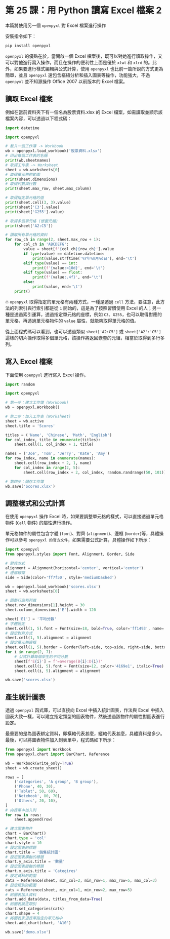 # 第 25 課：用 Python 讀寫 Excel 檔案 2

本篇將使用另一個 `openpyxl` 對 Excel 檔案進行操作

安裝指令如下：

```bash
pip install openpyxl
```

`openpyxl` 的優點在於，當開啟一個 Excel 檔案後，既可以對她進行讀取操作，又可以對他進行寫入操作，而且在操作的便利性上面是優於 `xlwt` 和 `xlrd` 的。此外，如果要進行樣式編輯與公式計算，使用 `openpyxl` 也比前一篇所說的方式更為簡單，並且 `openpyxl` 還包含樞紐分析和插入圖表等操作，功能強大，不過 `openpyxl` 並不知源操作 Office 2007 以前版本的 Excel 檔案。

## 讀取 Excel 檔案
例如在當前資料夾下有一個名為股票資料.xlsx 的 Excel 檔案，如需讀取並顯示該檔案內容，可以透過以下程式碼：

```py
import datetime

import openpyxl

# 載入一個工作簿 -> Workbook
wb = openpyxl.load_workbook('股票資料.xlsx')
# 印出每個工作表的名稱
print(wb.sheetnames)
# 取得工作表 -> Worksheet
sheet = wb.worksheets[0]
# 取得單元格的範圍
print(sheet.dimensions)
# 取得列數與行數
print(sheet.max_row, sheet.max_column)

# 取得指定單元格的值
print(sheet.cell(3, 3).value)
print(sheet['C3'].value)
print(sheet['G255'].value)

# 取得多個單元格 (嵌套元組)
print(sheet['A2:C5'])

# 讀取所有單元格的資料
for row_ch in range(2, sheet.max_row + 1):
    for col_ch in 'ABCDEFG':
        value = sheet[f'{col_ch}{row_ch}'].value
        if type(value) == datetime.datetime:
            print(value.strftime('%Y年%m月%d日'), end='\t')
        elif type(value) == int:
            print(f'{value:<10d}', end='\t')
        elif type(value) == float:
            print(f'{value:.4f}', end='\t')
        else:
            print(value, end='\t')
    print()
```
:fire: `openpyxl` 取得指定的單元格有兩種方式，一種是透過 `cell` 方法，要注意，此方法的列索引與行索引都是從 `1` 開始的，這是為了按照習慣使用 Excel 的人；另一種是透過索引運算，透過指定單元格的座標，例如 `C3`、`G255`，也可以取得對應的單元格，再透過單元格物件的 `value` 屬性，就能夠取得單元格的值。

從上面程式碼可以看到，也可以透過類似 `sheet['A2:C5']` 或 `sheet['A2':'C5']` 這樣的切片操作取得多個單元格，該操作將返回嵌套的元組，相當於取得到多行多列。

## 寫入 Excel 檔案
下面使用 `openpyxl` 進行寫入 Excel 操作。

```py
import random

import openpyxl

# 第一步：建立工作簿 (Workbook)
wb = openpyxl.Workbook()

# 第二步：加入工作表 (Worksheet)
sheet = wb.active
sheet.title = 'Scores'

titles = ('Name', 'Chinese', 'Math', 'English')
for col_index, title in enumerate(titles):
    sheet.cell(1, col_index + 1, title)

names = ('Joe', 'Tom', 'Jerry', 'Kate', 'Amy')
for row_index, name in enumerate(names):
    sheet.cell(row_index + 2, 1, name)
    for col_index in range(2, 5):
        sheet.cell(row_index + 2, col_index, random.randrange(50, 101))

# 第四步：儲存工作簿
wb.save('Scores.xlsx')
```

## 調整樣式和公式計算
在使用 `openpyxl` 操作 Excel 時，如果要調整單元格的樣式，可以直接透過單元格物件 (`Cell` 物件) 的屬性進行操作。

單元格物件的屬性包含字體 (`font`)、對齊 (`alignment`)、邊框 (`border`)等，具體操作可以參考 `openpyxl 的官方文件`，如果需要公式計算，具體操作如下所示：

```py
import openpyxl
from openpyxl.styles import Font, Alignment, Border, Side

# 對齊方式
alignment = Alignment(horizontal='center', vertical='center')
# 邊框線條
side = Side(color='ff7f50', style='mediumDashed')

wb = openpyxl.load_workbook('scores.xlsx')
sheet = wb.worksheets[0]

# 調整行高和列寬
sheet.row_dimensions[1].height = 30
sheet.column_dimensions['E'].width = 120

sheet['E1'] = '平均分數'
# 字體設定
sheet.cell(1, 5).font = Font(size=18, bold=True, color='ff1493', name='標楷體')
# 設定對齊方式
sheet.cell(1, 5).alignment = alignment
# 設定單元格邊框
sheet.cell(1, 5).border = Border(left=side, top=side, right=side, bottom=side)
for i in range(2, 7):
    # 公式計算每個學生的平均分數
    sheet[f'E{i}'] = f'=average(B{i}:D{i})'
    sheet.cell(i, 5).font = Font(size=12, color='4169e1', italic=True)
    sheet.cell(i, 5).alignment = alignment

wb.save('scores.xlsx')
```

## 產生統計圖表
透過 `openpyxl` 函式庫，可以直接向 Excel 中插入統計圖表，作法與 Excel 中插入圖表大致一樣，可以建立指定類型的圖表物件，然後透過該物件的屬性對圖表進行設定。

最重要的是為圖表綁定資料，即橫軸代表甚麼，縱軸代表甚麼，具體資料是多少。最後，可以將圖表物件加入到表單中，程式碼如下所示：

```py
from openpyxl import Workbook
from openpyxl.chart import BarChart, Reference

wb = Workbook(write_only=True)
sheet = wb.create_sheet()

rows = [
    ('categories', 'A group', 'B group'),
    ('Phone', 40, 30),
    ('Tablet', 50, 60),
    ('Notebook', 80, 70),
    ('Others', 20, 10),
]
# 向表單中加入列
for row in rows:
    sheet.append(row)

# 建立圖表物件
chart = BarChart()
chart.type = 'col'
chart.style = 10
# 設定圖表的標題
chart.title = '銷售統計圖'
# 設定圖表橫軸的標題
chart.y_axis.title = '數量'
# 設定圖表縱軸的標題
chart.x_axis.title = 'Categires'
# 設定資料的範圍
data = Reference(sheet, min_col=2, min_row=1, max_row=5, max_col=3)
# 設定類別的範圍
cats = Reference(sheet, min_col=1, min_row=2, max_row=5)
# 給圖表加入資料
chart.add_data(data, titles_from_data=True)
# 給圖表設定類別
chart.set_categories(cats)
chart.shape = 4
# 將圖表家道表單指定的單元格中
sheet.add_chart(chart, 'A10')

wb.save('demo.xlsx')
```
